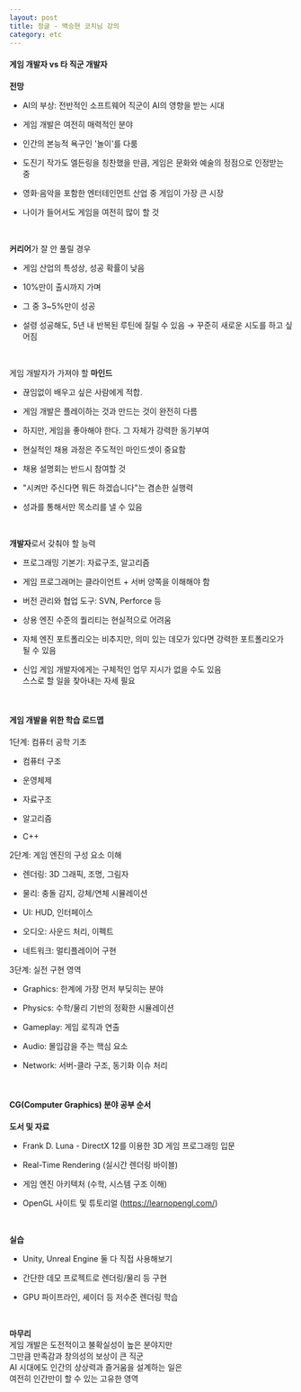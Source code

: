 ```yaml
---
layout: post
title: 정글 - 백승현 코치님 강의
category: etc
---
```


#### 게임 개발자 vs 타 직군 개발자

**전망**  
- AI의 부상: 전반적인 소프트웨어 직군이 AI의 영향을 받는 시대

- 게임 개발은 여전히 매력적인 분야

- 인간의 본능적 욕구인 '놀이'를 다룸

- 도진기 작가도 엘든링을 칭찬했을 만큼, 게임은 문화와 예술의 정점으로 인정받는 중

- 영화·음악을 포함한 엔터테인먼트 산업 중 게임이 가장 큰 시장

- 나이가 들어서도 게임을 여전히 많이 할 것

&nbsp;

**커리어**가 잘 안 풀릴 경우   

- 게임 산업의 특성상, 성공 확률이 낮음
  
- 10%만이 출시까지 가며
  
- 그 중 3~5%만이 성공
  
- 설령 성공해도, 5년 내 반복된 루틴에 질릴 수 있음
  → 꾸준히 새로운 시도를 하고 싶어짐
  
&nbsp;

게임 개발자가 가져야 할 **마인드**  
- 끊임없이 배우고 싶은 사람에게 적합.
  
- 게임 개발은 플레이하는 것과 만드는 것이 완전히 다름
  
- 하지만, 게임을 좋아해야 한다. 그 자체가 강력한 동기부여
  
- 현실적인 채용 과정은 주도적인 마인드셋이 중요함
  
- 채용 설명회는 반드시 참여할 것
  
- "시켜만 주신다면 뭐든 하겠습니다"는 겸손한 실행력
  
- 성과를 통해서만 목소리를 낼 수 있음
    
&nbsp;

**개발자**로서 갖춰야 할 능력  
- 프로그래밍 기본기: 자료구조, 알고리즘
  
- 게임 프로그래머는 클라이언트 + 서버 양쪽을 이해해야 함
  
- 버전 관리와 협업 도구: SVN, Perforce 등
  
- 상용 엔진 수준의 퀄리티는 현실적으로 어려움
  
- 자체 엔진 포트폴리오는 비추지만, 의미 있는 데모가 있다면 강력한 포트폴리오가 될 수 있음
  
- 신입 게임 개발자에게는 구체적인 업무 지시가 없을 수도 있음   
스스로 할 일을 찾아내는 자세 필요

&nbsp;

#### 게임 개발을 위한 학습 로드맵
1단계: 컴퓨터 공학 기초
- 컴퓨터 구조

- 운영체제

- 자료구조

- 알고리즘

- C++

2단계: 게임 엔진의 구성 요소 이해
- 렌더링: 3D 그래픽, 조명, 그림자

- 물리: 충돌 감지, 강체/연체 시뮬레이션

- UI: HUD, 인터페이스

- 오디오: 사운드 처리, 이펙트

- 네트워크: 멀티플레이어 구현

3단계: 실전 구현 영역
- Graphics: 한계에 가장 먼저 부딪히는 분야

- Physics: 수학/물리 기반의 정확한 시뮬레이션

- Gameplay: 게임 로직과 연출

- Audio: 몰입감을 주는 핵심 요소

- Network: 서버-클라 구조, 동기화 이슈 처리

&nbsp;

#### CG(Computer Graphics) 분야 공부 순서
**도서 및 자료**
- Frank D. Luna - DirectX 12를 이용한 3D 게임 프로그래밍 입문

- Real-Time Rendering (실시간 렌더링 바이블)

- 게임 엔진 아키텍처 (수학, 시스템 구조 이해)

- OpenGL 사이트 및 튜토리얼 (https://learnopengl.com/)

&nbsp;

**실습**
- Unity, Unreal Engine 둘 다 직접 사용해보기

- 간단한 데모 프로젝트로 렌더링/물리 등 구현

- GPU 파이프라인, 셰이더 등 저수준 렌더링 학습

&nbsp;

**마무리**  
게임 개발은 도전적이고 불확실성이 높은 분야지만   
그만큼 만족감과 창의성의 보상이 큰 직군    
AI 시대에도 인간의 상상력과 즐거움을 설계하는 일은  
여전히 인간만이 할 수 있는 고유한 영역    